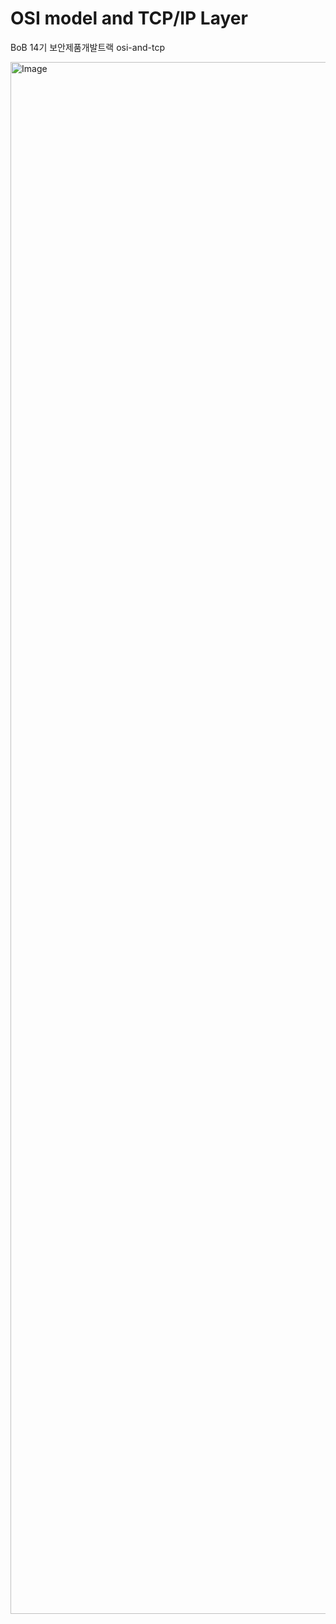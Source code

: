 # OSI model and TCP/IP Layer
BoB 14기 보안제품개발트랙 osi-and-tcp


<img width="4408" height="2483" alt="Image" src="https://github.com/user-attachments/assets/7e4eaa62-a5eb-4117-8ef9-7cc7a6522b3b" />
